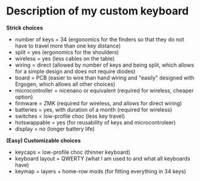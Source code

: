 Description of my custom keyboard
=================================

**Strick choices**
- number of keys = 34 (ergonomics for the finders so that they do not have to travel more than one key distance)
- split = yes (ergonomics for the shoulders)
- wireless = yes (less cables on the table)
- wiring = direct (allowed by number of keys and being split, which allows for a simple design and does not require diodes)
- board = PCB (easier to wire than hand wiring and "easily" designed with Ergogen, which allows all other choices)
- microcontroller = nicenano or equivalent (required for wireless, cheaper option)
- firmware = ZMK (required for wireless, and allows for direct wiring)
- batteries = yes, with duration of a month (required for wireless)
- switches = low-profile choc (less key travel)
- hotswappable = yes (for reusability of keys and microcontroleer)
- display = no (longer battery life)

**(Easy) Customizable choices**
- keycaps = low-profile choc (thinner keyboard)
- keyboard layout = QWERTY (what I am used to and what all keyboards have)
- keymap = layers + home-row mods (for fitting everything in 34 keys)
